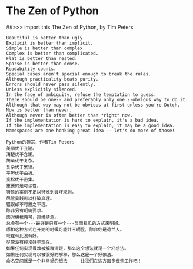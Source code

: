 The Zen of Python
===

##>>> import this
    The Zen of Python, by Tim Peters

    Beautiful is better than ugly.
    Explicit is better than implicit.
    Simple is better than complex.
    Complex is better than complicated.
    Flat is better than nested.
    Sparse is better than dense.
    Readability counts.
    Special cases aren't special enough to break the rules.
    Although practicality beats purity.
    Errors should never pass silently.
    Unless explicitly silenced.
    In the face of ambiguity, refuse the temptation to guess.
    There should be one-- and preferably only one --obvious way to do it.
    Although that way may not be obvious at first unless you're Dutch.
    Now is better than never.
    Although never is often better than *right* now.
    If the implementation is hard to explain, it's a bad idea.
    If the implementation is easy to explain, it may be a good idea.
    Namespaces are one honking great idea -- let's do more of those!

    Python的禅宗，作者Tim Peters
    美丽优于丑陋。
    清楚优于含糊。
    简单优于复杂。
    复杂优于繁琐。
    平坦优于曲折。
    宽松优于密集。
    重要的是可读性。
    特殊的案例不足以特殊到破坏规则。
    尽管实践可以打破真理。
    错误却不可置之不理。
    除非另有明确要求。
    面对模棱两可，拒绝猜测。
    总会有一个---最好是只有一个---显而易见的方式来明辨。
    哪怕这种方式在开始的时候可能并不明显，除非你是荷兰人。
    现在有比没有好。
    尽管没有经常好于现在。
    如果任何实现很难被解释清楚，那么这个想法就是一个坏想法。
    如果任何实现可以被很好的解释，那么这是一个好像法。
    命名空间就是一个非常好的想法 --- 让我们在这方面多做些工作吧！
